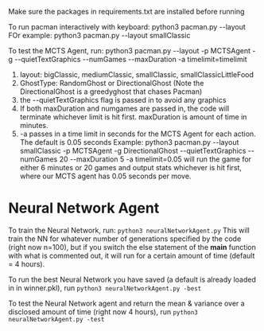 Make sure the packages in requirements.txt are installed before running

To run pacman interactively with keyboard:
python3 pacman.py --layout <nameofmap>
FOr example:
python3 pacman.py --layout smallClassic

To test the MCTS Agent, run: 
python3 pacman.py --layout <nameofmap> -p MCTSAgent -g <GhostType> --quietTextGraphics --numGames <numGames> --maxDuration <maxDuration> -a timelimit=timelimit
1. layout: bigClassic, mediumClassic, smallClassic, smallClassicLittleFood
2. GhostType: RandomGhost or DirectionalGhost (Note the DirectionalGhost is a greedyghost that chases Pacman)
4. the --quietTextGraphics flag is passed in to avoid any graphics
5. If both maxDuration and numgames are passed in, the code will terminate whichever limit is hit first. maxDuration is amount of time in minutes.
5. -a passes in a time limit in seconds for the MCTS Agent for each action. The default is 0.05 seconds
Example: 
python3 pacman.py --layout smallClassic -p MCTSAgent -g DirectionalGhost --quietTextGraphics --numGames 20 --maxDuration 5 -a timelimit=0.05
will run the game for either 6 minutes or 20 games and output stats whichever is hit first, where our MCTS agent has 0.05 seconds per move.

# Neural Network Agent
To train the Neural Network, run:
`python3 neuralNetworkAgent.py`
This will train the NN for whatever number of generations specified by the code (right now n=100), but if you switch the else statement of the __main__ function
with what is commented out, it will run for a certain amount of time (default = 4 hours).

To run the best Neural Network you have saved (a default is already loaded in in winner.pkl), run
`python3 neuralNetworkAgent.py -best`

To test the Neural Network agent and return the mean & variance over a disclosed amount of time (right now 4 hours), run
`python3 neuralNetworkAgent.py -test`

